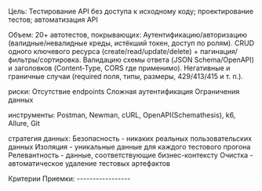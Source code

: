 Цель: Тестирование API без доступа к исходному коду; проектирование тестов; автоматизация API

Объем: 20+ автотестов, покрывающих:
Аутентификацию/авторизацию (валидные/невалидные креды, истёкший токен, доступ по ролям).
CRUD одного ключевого ресурса (create/read/update/delete) + пагинация/фильтры/сортировка.
Валидацию схемы ответа (JSON Schema/OpenAPI) и заголовков (Content‑Type, CORS где применимо).
Негативные и граничные случаи (required поля, типы, размеры, 429/413/415 и т. п.).

риски: Отсутствие endpoints Сложная аутентификация Ограничения данных

инструменты: Postman, Newman, cURL, OpenAPI(Schemathesis), k6, Allure, Git

стратегия данных: Безопасность - никаких реальных пользовательских данных
Изоляция - уникальные данные для каждого тестового прогона  
Релевантность - данные, соответствующие бизнес-контексту
Очистка - автоматическое удаление тестовых артефактов

Критерии Приемки: -----------------
